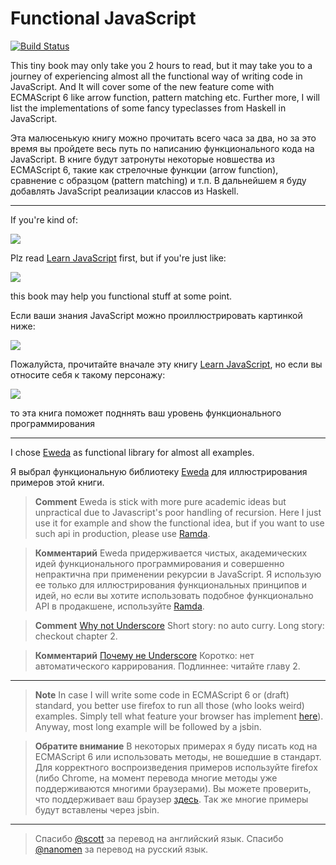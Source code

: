 # Functional JavaScript
[![Build Status](https://www.gitbook.io/button/status/book/jcouyang/functional-javascript)](https://www.gitbook.io/book/jcouyang/functional-javascript/activity)

This tiny book may only take you 2 hours to read, but it may take you to a journey of experiencing almost all the functional way of writing code in JavaScript. And It will cover some of the new feature come with ECMAScript 6 like arrow function, pattern matching etc. Further more, I will list the implementations of some fancy typeclasses from Haskell in JavaScript.

Эта малюсенькую книгу можно прочитать всего часа за два, но за это время вы пройдете весь путь по написанию функционального кода на JavaScript. В книге будут затронуты некоторые новшества из ECMAScript 6, такие как стрелочные функции (arrow function), сравнение с образцом (pattern matching) и т.п. В дальнейшем я буду добавлять JavaScript реализации классов из Haskell.

----

If you're kind of:

![](https://raw.githubusercontent.com/jcouyang/functional-javascript/master/ru/images/i%20have%20no%20idea%20what%20im%20doing.jpg)

Plz read [Learn JavaScript](https://www.gitbook.io/book/gitbookio/javascript) first, but if you're just like:

![](https://raw.githubusercontent.com/jcouyang/functional-javascript/master/ru/images/function%20inside%20function.jpg)

this book may help you functional stuff at some point.

Если ваши знания JavaScript можно проиллюстрировать картинкой ниже:

![](https://raw.githubusercontent.com/jcouyang/functional-javascript/master/ru/images/i%20have%20no%20idea%20what%20im%20doing.jpg)

Пожалуйста, прочитайте вначале эту книгу [Learn JavaScript](https://www.gitbook.io/book/gitbookio/javascript), но если вы относите себя к такому персонажу:

![](https://raw.githubusercontent.com/jcouyang/functional-javascript/master/ru/images/function%20inside%20function.jpg)

то эта книга поможет подннять ваш уровень функционального программирования

----

I chose [Eweda](https://rawgit.com/CrossEye/eweda/master/docs/eweda.html) as functional library for almost all examples.

Я выбрал функциональную библиотеку [Eweda](https://rawgit.com/CrossEye/eweda/master/docs/eweda.html) для иллюстрирования примеров этой книги.

> **Comment** Eweda is stick with more pure academic ideas but unpractical due to Javascript's poor handling of recursion. Here I just use it for example and show the functional idea, but if you want to use such api in production, please use [Ramda](https://rawgit.com/CrossEye/ramda/master/docs/ramda.html).

> **Комментарий** Eweda придерживается чистых, академических идей функционального программирования и совершенно непрактична при применении рекурсии в JavaScript. Я использую ее только для иллюстрирования функциональных принципов и идей, но если вы хотите использовать подобное функционально API в продакшене, используйте [Ramda](https://rawgit.com/CrossEye/ramda/master/docs/ramda.html).

> **Comment** [Why not Underscore](http://fr.umio.us/why-ramda/) Short story: no auto curry. Long story: checkout chapter 2.

> **Комментарий** [Почему не Underscore](http://fr.umio.us/why-ramda/) Коротко: нет автоматического каррирования. Подлиннее: читайте главу 2.

----

> **Note** In case I will write some code in ECMAScript 6 or (draft) standard, you better use firefox to run all those (who looks weird) examples. Simply tell what feature your browser has implement [here](http://kangax.github.io/compat-table/es6/)). Anyway, most long example will be followed by a jsbin.

> **Обратите внимание** В некоторых примерах я буду писать код на ECMAScript 6 или использовать методы, не вошедшие в стандарт. Для корректного воспроизведения примеров используйте firefox (либо Chrome, на момент перевода многие методы уже поддерживаются многими браузерами). Вы можете проверить, что поддерживает ваш браузер [здесь](http://kangax.github.io/compat-table/es6/). Так же многие примеры будут вставлены через jsbin.

--------------
> Спасибо [@scott](https://github.com/scotv) за перевод на английский язык.
> Спасибо [@nanomen](https://github.com/nanomen) за перевод на русский язык.
